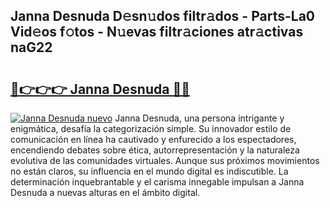 ## Janna Desnuda D𝚎sn𝚞dos filtr𝚊dos - Parts-La0 Vid𝚎os f𝚘tos - N𝚞evas filtr𝚊ciones atr𝚊ctivas naG22

# <h2><a href="http://mb2ho0.tromn.icu/?c=Janna+Desnuda">🔗👉👉👉 Janna Desnuda 🔗🔗</a></h2>

[![Janna Desnuda nuevo](https://i.imgur.com/pEAQMta.gif)](http://mb2ho0.tromn.icu/?c=Janna+Desnuda)
Janna Desnuda, una persona intrigante y enigmática, desafía la categorización simple. Su innovador estilo de comunicación en línea ha cautivado y enfurecido a los espectadores, encendiendo debates sobre ética, autorrepresentación y la naturaleza evolutiva de las comunidades virtuales. Aunque sus próximos movimientos no están claros, su influencia en el mundo digital es indiscutible. La determinación inquebrantable y el carisma innegable impulsan a Janna Desnuda a nuevas alturas en el ámbito digital.
